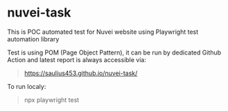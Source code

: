 # nuvei-task

This is POC automated test for Nuvei website using Playwright test automation library

Test is using POM (Page Object Pattern), it can be run by dedicated Github Action and latest report is always accessible via: 

> https://saulius453.github.io/nuvei-task/

To run localy: 
> npx playwright test